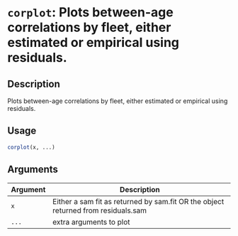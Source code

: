 # `corplot`: Plots between-age correlations by fleet, either estimated or empirical using residuals.

## Description


 Plots between-age correlations by fleet, either estimated or empirical using residuals.


## Usage

```r
corplot(x, ...)
```


## Arguments

Argument      |Description
------------- |----------------
```x```     |     Either a sam fit as returned by sam.fit OR the object returned from residuals.sam
```...```     |     extra arguments to plot

